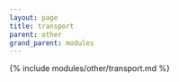 ```yaml
---
layout: page
title: transport
parent: other
grand_parent: modules
---
```


{% include modules/other/transport.md %}

